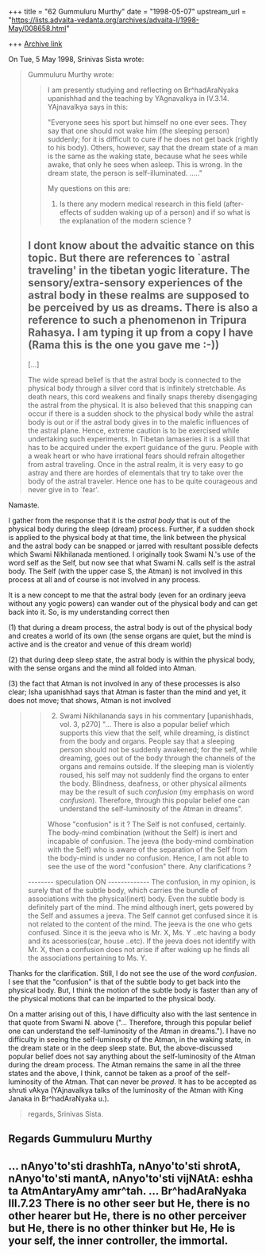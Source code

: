 +++
title = "62 Gummuluru Murthy"
date = "1998-05-07"
upstream_url = "https://lists.advaita-vedanta.org/archives/advaita-l/1998-May/008658.html"

+++
[Archive link](https://lists.advaita-vedanta.org/archives/advaita-l/1998-May/008658.html)

On Tue, 5 May 1998, Srinivas Sista wrote:

> Gummuluru Murthy wrote:
>
> >
> > I am presently studying and reflecting on Br^hadAraNyaka upanishhad
> > and the teaching by YAgnavalkya in IV.3.14. YAjnavalkya says in this:
> >
> > "Everyone sees his sport but himself no one ever sees. They say that
> > one should not wake him (the sleeping person) suddenly; for it is
> > difficult to cure if he does not get back (rightly to his body).
> > Others, however, say that the dream state of a man is the same as
> > the waking state, because what he sees while awake, that only he
> > sees when asleep. This is wrong. In the dream state, the person is
> > self-illuminated. ....."
> >
> > My questions on this are:
> >
> > 1. Is there any modern medical research in this field (after-effects
> > of sudden waking up of a person) and if so what is the explanation of
> > the modern science ?
> >
>
> I dont know about the advaitic stance on this topic. But there are
> references to `astral traveling' in the tibetan yogic literature.
> The sensory/extra-sensory experiences of the astral body in these
> realms are supposed to be perceived by us as dreams. There is also a
> reference to such a phenomenon in Tripura Rahasya. I am typing it up from a
> copy I have (Rama this is the one you gave me :-))
> -------------------------------------------
> [...]
>
> The wide spread belief is that the astral body is connected to the
> physical body through a silver cord that is infinitely stretchable.
> As death nears, this cord weakens and finally snaps thereby disengaging
> the astral from the physical. It is also believed that this snapping
> can occur if there is a sudden shock to the physical body while the
> astral body is out or if the astral body gives in to the malefic influences
> of the astral plane. Hence, extreme caution is to be exercised while
> undertaking such experiments. In Tibetan lamaseries it is a skill that
> has to be acquired under the expert guidance of the guru. People with
> a weak heart or who have irrational fears should refrain altogether from
> astral traveling. Once in the astral realm, it is very easy to go
> astray and there are hordes of elementals that try to take over the
> body of the astral traveler. Hence one has to be quite courageous and
> never give in to `fear'.
>

Namaste.

I gather from the response that it is the *astral body* that is out of the
physical body during the sleep (dream) process. Further, if a sudden shock
is applied to the physical body at that time, the link between the
physical and the astral body can be snapped or jarred with resultant
possible defects which Swami Nikhilanada mentioned. I originally took
Swami N.'s use of the word self as the Self, but now see that what Swami
N. calls self is the astral body. The Self (with the upper case S, the
Atman) is not involved in this process at all and of course is not
involved in any process.

It is a new concept to me that the astral body (even for an ordinary jeeva
without any yogic powers) can wander out of the physical body and can get
back into it. So, is my understanding correct then

(1) that during a dream process, the astral body is out of the physical
body and creates a world of its own (the sense organs are quiet, but the
mind is active and is the creator and venue of this dream world)

(2) that during deep sleep state, the astral body is within the physical
body, with the sense organs and the mind all folded into Atman.

(3) the fact that Atman is not involved in any of these processes is also
clear; Isha upanishhad says that Atman is faster than the mind and yet, it
does not move; that shows, Atman is not involved

> >
> > 2. Swami Nikhilananda says in his commentary [upanishhads, vol. 3, p270]
> > "... There is also a popular belief which supports this view that the
> > self, while dreaming, is distinct from the body and organs. People say
> > that a sleeping person should not be suddenly awakened; for the self,
> > while dreaming, goes out of the body through the channels of the
> > organs and remains outside. If the sleeping man is violently roused,
> > his self may not suddenly find the organs to enter the body. Blindness,
> > deafness, or other physical ailments may be the result of such
> > *confusion* (my emphasis on word *confusion*). Therefore, through this
> > popular belief one can understand the self-luminosity of the Atman
> > in dreams".
> >
> > Whose "confusion" is it ? The Self is not confused, certainly. The
> > body-mind combination (without the Self) is inert and incapable of
> > confusion. The jeeva (the body-mind combination with the Self) who
> > is aware of the separation of the Self from the body-mind is under
> > no confusion. Hence, I am not able to see the use of the word
> > "confusion" there. Any clarifications ?
>
> -------- speculation ON -------------
> The confusion, in my opinion, is surely that of the subtle body, which
> carries the bundle of associations with the physical(inert) body. Even
> the subtle body is definitely part of the mind. The mind although inert,
> gets powered by the Self and assumes a jeeva. The Self cannot get confused
> since it is not related to the content of the mind. The jeeva is the one
> who gets confused. Since it is the jeeva who is Mr. X, Ms. Y ..etc having
> a body and its acessories(car, house ..etc). If the jeeva does not identify
> with Mr. X, then a confusion does not arise if after waking up he finds
> all the associations pertaining to Ms. Y.

Thanks for the clarification. Still, I do not see the use of the word
*confusion*. I see that the "confusion" is that of the subtle body to get
back into the physical body. But, I think the motion of the subtle body is
faster than any of the physical motions that can be imparted to the
physical body.

On a matter arising out of this, I have difficulty also with the last
sentence in that quote from Swami N. above ("... Therefore, through
this popular belief one can understand the self-luminosity of the Atman
in dreams."). I have no difficulty in seeing the self-luminosity of the
Atman, in the waking state, in the dream state or in the deep sleep state.
But, the above-discussed popular belief does not say anything about the
self-luminosity of the Atman during the dream process. The Atman remains
the same in all the three states and the above, I think, cannot be taken
as a proof of the self-luminosity of the Atman. That can never be
*proved*. It has to be accepted as shruti vAkya (YAjnavalkya talks of the
luminosity of the Atman with King Janaka in Br^hadAraNyaka u.).

> regards,
> Srinivas Sista.
>

Regards
Gummuluru Murthy
------------------------------------------------------------------------
... nAnyo'to'sti drashhTa, nAnyo'to'sti shrotA, nAnyo'to'sti mantA,
nAnyo'to'sti vijNAtA: eshha ta AtmAntaryAmy amr^tah. ...
                                        Br^hadAraNyaka III.7.23
There is no other seer but He, there is no other hearer but He, there is
no other perceiver but He, there is no other thinker but He, He is your
self, the inner controller, the immortal.
------------------------------------------------------------------------

